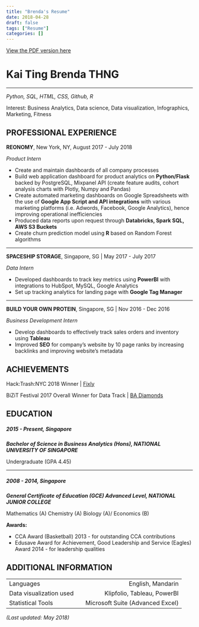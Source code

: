 ```yaml
---
title: "Brenda's Resume"
date: 2018-04-28
draft: false
tags: ["Resume"]
categories: []
---
```


[View the PDF version here](https://docs.google.com/document/d/1eyDSzV6hueRA6yl05hzjWYEhe6MBJQ8sHp_Mv_N9ETc/edit)

# Kai Ting Brenda THNG
---
_Python, SQL, HTML, CSS, Github, R_

Interest: Business Analytics, Data science, Data visualization, Infographics, Marketing, Fitness

## PROFESSIONAL EXPERIENCE
**REONOMY**, New York, NY, August 2017 - July 2018

*Product Intern*

+ Create and maintain dashboards of all company processes
+ Build web application dashboard for product analytics on **Python/Flask** backed by PostgreSQL, Mixpanel API (create feature audits, cohort analysis charts with Plotly, Numpy and Pandas)
+ Create automated marketing dashboards on Google Spreadsheets with the use of **Google App Script and API integrations** with various marketing platforms (i.e. Adwords, Facebook, Google Analytics), hence improving operational inefficiencies
+ Produced data reports upon request through **Databricks, Spark SQL, AWS S3 Buckets**
+ Create churn prediction model using **R** based on Random Forest algorithms

---

**SPACESHIP STORAGE**, Singapore, SG | May 2017 - July 2017

*Data Intern*

+ Developed dashboards to track key metrics using **PowerBI** with integrations to HubSpot, MySQL, Google Analytics
+ Set up tracking analytics for landing page with **Google Tag Manager**

---

**BUILD YOUR OWN PROTEIN**, Singapore, SG | Nov 2016 - Dec 2016

*Business Development Intern*

+ Develop dashboards to effectively track sales orders and inventory using **Tableau**
+ Improved **SEO** for company’s website by 10 page ranks by increasing backlinks and improving website’s metadata



## ACHIEVEMENTS
Hack:Trash:NYC 2018 Winner | [Fixly](http://www.hacktrash.nyc/)

BiZiT Festival 2017 Overall Winner for Data Track | [BA Diamonds](http://nusbizit.org/2017/08/18/bizit-festival-2017/)



## EDUCATION
##### 2015 - Present, Singapore
***Bachelor of Science in Business Analytics (Hons), NATIONAL UNIVERSITY OF SINGAPORE***

Undergraduate (GPA 4.45)  

---

##### 2008 - 2014, Singapore
***General Certificate of Education (GCE) Advanced Level, NATIONAL JUNIOR COLLEGE***

Mathematics (A) Chemistry (A) Biology (A)/ Economics (B)

**Awards:**

- CCA Award (Basketball) 2013 - for outstanding CCA contributions
- Edusave Award for Achievement, Good Leadership and Service (Eagles) Award 2014 - for leadership qualities



## ADDITIONAL INFORMATION

|                         |     |                                  |
| ----------------------- | --- | -------------------------------: |
| Languages               |     | English, Mandarin                |
| Data visualization used |     | Klipfolio, Tableau, PowerBI      |
| Statistical Tools       |     | Microsoft Suite (Advanced Excel) |





*(Last updated: May 2018)*